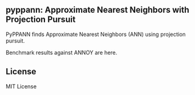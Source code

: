 ## pyppann: Approximate Nearest Neighbors with Projection Pursuit

PyPPANN finds Approximate Nearest Neighbors (ANN) using projection pursuit. 

Benchmark results against ANNOY are here.

## License

MIT License
